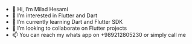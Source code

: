 - 👋 Hi, I’m Milad Hesami 
- 👀 I’m interested in Flutter and Dart
- 🌱 I’m currently learning Dart and Flutter SDK
- 💞️ I’m looking to collaborate on Flutter projects
- 📫 You can reach my whats app on +989212805230 or simply call me

<!---
m8811163008/m8811163008 is a ✨ special ✨ repository because its `README.md` (this file) appears on your GitHub profile.
You can click the Preview link to take a look at your changes.
--->
